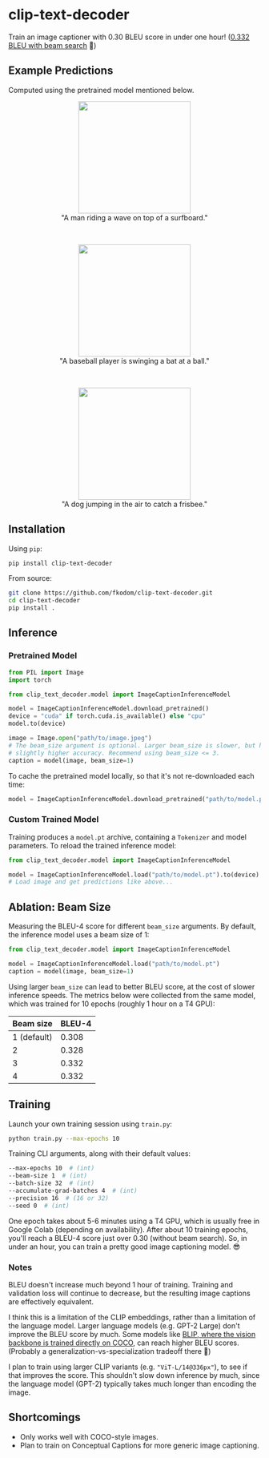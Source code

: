 # clip-text-decoder

Train an image captioner with 0.30 BLEU score in under one hour! ([0.332 BLEU with beam search](#ablation-beam-size) 🙂)


## Example Predictions

Computed using the pretrained model mentioned below.

<p align="center">
    <img src="http://farm6.staticflickr.com/5028/5654757697_bcdd8088da_z.jpg" height=224/><br>
    "A man riding a wave on top of a surfboard."
</p>

<br>

<p align="center">
    <img src="http://farm4.staticflickr.com/3202/2697603492_fbb44f6d2d_z.jpg" height=224/><br>
    "A baseball player is swinging a bat at a ball."
</p>

<br>

<p align="center">
    <img src="http://farm3.staticflickr.com/2544/3715539092_f070a36b22_z.jpg" height=224/><br>
    "A dog jumping in the air to catch a frisbee."
</p>


## Installation

Using `pip`:
```bash
pip install clip-text-decoder
```

From source:
```bash
git clone https://github.com/fkodom/clip-text-decoder.git
cd clip-text-decoder
pip install .
```

## Inference

### Pretrained Model
```python
from PIL import Image
import torch

from clip_text_decoder.model import ImageCaptionInferenceModel

model = ImageCaptionInferenceModel.download_pretrained()
device = "cuda" if torch.cuda.is_available() else "cpu"
model.to(device)

image = Image.open("path/to/image.jpeg")
# The beam_size argument is optional. Larger beam_size is slower, but has
# slightly higher accuracy. Recommend using beam_size <= 3.
caption = model(image, beam_size=1)
```

To cache the pretrained model locally, so that it's not re-downloaded each time:
```python
model = ImageCaptionInferenceModel.download_pretrained("path/to/model.pt")
```

### Custom Trained Model

Training produces a `model.pt` archive, containing a `Tokenizer` and model parameters.  To reload the trained inference model:
```python
from clip_text_decoder.model import ImageCaptionInferenceModel

model = ImageCaptionInferenceModel.load("path/to/model.pt").to(device)
# Load image and get predictions like above...
```

## Ablation: Beam Size

Measuring the BLEU-4 score for different `beam_size` arguments.  By default, the inference model uses a beam size of 1:

```python
from clip_text_decoder.model import ImageCaptionInferenceModel

model = ImageCaptionInferenceModel.load("path/to/model.pt")
caption = model(image, beam_size=1)
```

Using larger `beam_size` can lead to better BLEU score, at the cost of slower inference speeds. The metrics below were collected from the same model, which was trained for 10 epochs (roughly 1 hour on a T4 GPU):

Beam size   | BLEU-4
------------|-------
1 (default) | 0.308
2           | 0.328
3           | 0.332
4           | 0.332

## Training

Launch your own training session using `train.py`:
```bash
python train.py --max-epochs 10
```

Training CLI arguments, along with their default values:
```bash
--max-epochs 10  # (int)
--beam-size 1  # (int)
--batch-size 32  # (int)
--accumulate-grad-batches 4  # (int)
--precision 16  # (16 or 32)
--seed 0  # (int)
```

One epoch takes about 5-6 minutes using a T4 GPU, which is usually free in Google Colab (depending on availability).  After about 10 training epochs, you'll reach a BLEU-4 score just over 0.30 (without beam search).  So, in under an hour, you can train a pretty good image captioning model. 😎

### Notes

BLEU doesn't increase much beyond 1 hour of training. Training and validation loss will continue to decrease, but the resulting image captions are effectively equivalent. 

I think this is a limitation of the CLIP embeddings, rather than a limitation of the language model. Larger language models (e.g. GPT-2 Large) don't improve the BLEU score by much. Some models like [BLIP, where the vision backbone is trained directly on COCO](https://github.com/salesforce/BLIP), can reach higher BLEU scores. (Probably a generalization-vs-specialization tradeoff there 🤷)

I plan to train using larger CLIP variants (e.g. `"ViT-L/14@336px"`), to see if that improves the score.  This shouldn't slow down inference by much, since the language model (GPT-2) typically takes much longer than encoding the image.


## Shortcomings

* Only works well with COCO-style images.
* Plan to train on Conceptual Captions for more generic image captioning.
